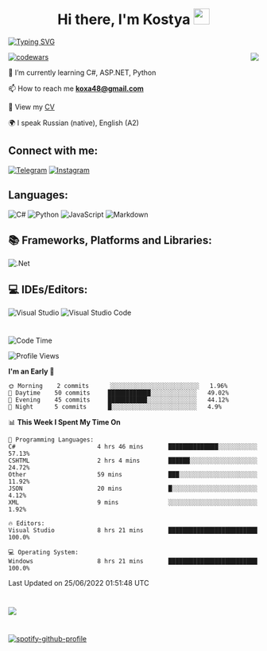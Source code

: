 <h1 align="center">Hi there, I'm Kostya
<img src="https://github.com/blackcater/blackcater/raw/main/images/Hi.gif" height="32"/></h1>


[![Typing SVG](https://readme-typing-svg.herokuapp.com/?lines=Hello+world!;Welcome+to+my+GitHub)](https://git.io/typing-svg)

[![codewars](https://www.codewars.com/users/K-Rybak/badges/small)](https://www.codewars.com/users/K-Rybak) 
<img align="right" src="https://komarev.com/ghpvc/?username=K-Rybak">

🌱 I’m currently learning C#, ASP.NET, Python 

📫 How to reach me **koxa48@gmail.com**

📄 View my [CV](https://almaty.hh.kz/resume/13e886f9ff034c111e0039ed1f75714b386373)

🌍 I speak Russian (native), English (A2)

## Connect with me:
[![Telegram](https://img.shields.io/badge/@krybak-2CA5E0?style=social&logo=telegram&logoColor=white)](https://t.me/krybak)
[![Instagram](https://img.shields.io/badge/k.rybak-%23E4405F.svg?style=social&logo=Instagram&logoColor=#E4405F)](https://www.instagram.com/k.rybak/)

## Languages:
![C#](https://img.shields.io/badge/c%23-%23239120.svg?style=for-the-badge&logo=c-sharp&logoColor=white)
![Python](https://img.shields.io/badge/python-3670A0?style=for-the-badge&logo=python&logoColor=ffdd54)
![JavaScript](https://img.shields.io/badge/javascript-%23323330.svg?style=for-the-badge&logo=javascript&logoColor=%23F7DF1E)
![Markdown](https://img.shields.io/badge/markdown-%23000000.svg?style=for-the-badge&logo=markdown&logoColor=white)

## 📚 Frameworks, Platforms and Libraries:
![.Net](https://img.shields.io/badge/.NET-5C2D91?style=for-the-badge&logo=.net&logoColor=white)

## 💻 IDEs/Editors:
![Visual Studio](https://img.shields.io/badge/Visual%20Studio-5C2D91.svg?style=for-the-badge&logo=visual-studio&logoColor=white)
![Visual Studio Code](https://img.shields.io/badge/Visual%20Studio%20Code-0078d7.svg?style=for-the-badge&logo=visual-studio-code&logoColor=white)
#
<!--START_SECTION:waka-->
![Code Time](http://img.shields.io/badge/Code%20Time-24%20hrs%2051%20mins-blue)

![Profile Views](http://img.shields.io/badge/Profile%20Views-2-blue)

**I'm an Early 🐤** 

```text
🌞 Morning    2 commits      ░░░░░░░░░░░░░░░░░░░░░░░░░   1.96% 
🌆 Daytime    50 commits     ████████████░░░░░░░░░░░░░   49.02% 
🌃 Evening    45 commits     ███████████░░░░░░░░░░░░░░   44.12% 
🌙 Night      5 commits      █░░░░░░░░░░░░░░░░░░░░░░░░   4.9%

```


📊 **This Week I Spent My Time On** 

```text
💬 Programming Languages: 
C#                       4 hrs 46 mins       ██████████████░░░░░░░░░░░   57.13% 
CSHTML                   2 hrs 4 mins        ██████░░░░░░░░░░░░░░░░░░░   24.72% 
Other                    59 mins             ███░░░░░░░░░░░░░░░░░░░░░░   11.92% 
JSON                     20 mins             █░░░░░░░░░░░░░░░░░░░░░░░░   4.12% 
XML                      9 mins              ░░░░░░░░░░░░░░░░░░░░░░░░░   1.92%

🔥 Editors: 
Visual Studio            8 hrs 21 mins       █████████████████████████   100.0%

💻 Operating System: 
Windows                  8 hrs 21 mins       █████████████████████████   100.0%

```


 Last Updated on 25/06/2022 01:51:48 UTC
<!--END_SECTION:waka-->
#
![](https://github-profile-summary-cards.vercel.app/api/cards/profile-details?username=K-rybak&theme=solarized_dark)
#
[![spotify-github-profile](https://spotify-github-profile.vercel.app/api/view?uid=31uivccrqvpafdzsk3vrzg4gc2yy&cover_image=false&theme=default&bar_color=53b14f&bar_color_cover=false)](https://github.com/kittinan/spotify-github-profile)
